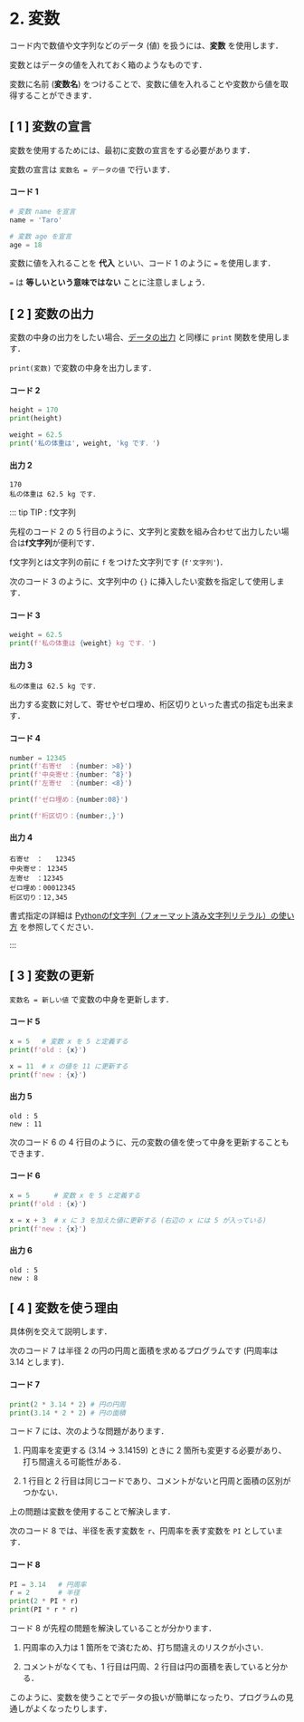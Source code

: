 # 2. 変数

コード内で数値や文字列などのデータ (値) を扱うには、**変数** を使用します．

変数とはデータの値を入れておく箱のようなものです．

変数に名前 (**変数名**) をつけることで、変数に値を入れることや変数から値を取得することができます．

## [ 1 ] 変数の宣言

変数を使用するためには、最初に変数の宣言をする必要があります．

変数の宣言は `変数名 = データの値` で行います．

#### コード 1

``` py
# 変数 name を宣言
name = 'Taro'

# 変数 age を宣言
age = 18
```

変数に値を入れることを **代入** といい、コード 1 のように `=` を使用します．

`=` は **等しいという意味ではない** ことに注意しましょう．

## [ 2 ] 変数の出力

変数の中身の出力をしたい場合、[データの出力](./01.md#出力) と同様に `print` 関数を使用します．

`print(変数)` で変数の中身を出力します．

#### コード 2

``` py
height = 170
print(height)

weight = 62.5
print('私の体重は', weight, 'kg です．')
```

#### 出力 2

``` out
170
私の体重は 62.5 kg です．
```

::: tip TIP : f文字列

先程のコード 2 の 5 行目のように、文字列と変数を組み合わせて出力したい場合は**f文字列**が便利です．

f文字列とは文字列の前に `f` をつけた文字列です (`f'文字列'`)．

次のコード 3 のように、文字列中の `{}` に挿入したい変数を指定して使用します．

#### コード 3

``` py
weight = 62.5
print(f'私の体重は {weight} kg です．')
```

#### 出力 3

``` out
私の体重は 62.5 kg です．
```

出力する変数に対して、寄せやゼロ埋め、桁区切りといった書式の指定も出来ます．

#### コード 4

``` py
number = 12345
print(f'右寄せ　：{number: >8}')
print(f'中央寄せ：{number: ^8}')
print(f'左寄せ　：{number: <8}')

print(f'ゼロ埋め：{number:08}')

print(f'桁区切り：{number:,}')
```

#### 出力 4

``` out
右寄せ　：   12345
中央寄せ： 12345  
左寄せ　：12345   
ゼロ埋め：00012345
桁区切り：12,345
```

書式指定の詳細は [Pythonのf文字列（フォーマット済み文字列リテラル）の使い方](https://note.nkmk.me/python-f-strings/) を参照してください．

:::

## [ 3 ] 変数の更新

`変数名 = 新しい値` で変数の中身を更新します．

#### コード 5

``` py {4}
x = 5   # 変数 x を 5 と定義する
print(f'old : {x}')

x = 11  # x の値を 11 に更新する
print(f'new : {x}')
```

#### 出力 5

``` out
old : 5
new : 11
```

次のコード 6 の 4 行目のように、元の変数の値を使って中身を更新することもできます．

#### コード 6

``` py {4}
x = 5      # 変数 x を 5 と定義する
print(f'old : {x}')

x = x + 3  # x に 3 を加えた値に更新する (右辺の x には 5 が入っている)
print(f'new : {x}')
```

#### 出力 6

``` out
old : 5
new : 8
```

## [ 4 ] 変数を使う理由

具体例を交えて説明します．

次のコード 7 は半径 2 の円の円周と面積を求めるプログラムです (円周率は 3.14 とします)．

#### コード 7

``` py
print(2 * 3.14 * 2) # 円の円周
print(3.14 * 2 * 2) # 円の面積
```

コード 7 には、次のような問題があります．

1. 円周率を変更する (3.14 → 3.14159) ときに 2 箇所も変更する必要があり、<br>
打ち間違える可能性がある．

2. 1 行目と 2 行目は同じコードであり、コメントがないと円周と面積の区別がつかない．

上の問題は変数を使用することで解決します．

次のコード 8 では、半径を表す変数を `r`、円周率を表す変数を `PI` としています．

#### コード 8

``` py
PI = 3.14   # 円周率
r = 2       # 半径
print(2 * PI * r)
print(PI * r * r)
```

コード 8 が先程の問題を解決していることが分かります．

1. 円周率の入力は 1 箇所をで済むため、打ち間違えのリスクが小さい．

2. コメントがなくても、1 行目は円周、2 行目は円の面積を表していると分かる．

このように、変数を使うことでデータの扱いが簡単になったり、プログラムの見通しがよくなったりします．
